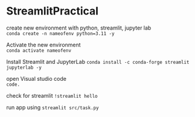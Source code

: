 # StreamlitPractical

create new environment with python, streamlit, jupyter lab  
`conda create -n nameofenv python=3.11 -y`




Activate the new environment  
`conda activate nameofenv` 

Install Streamlit and JupyterLab
`conda install -c conda-forge streamlit jupyterlab -y`

open Visual studio code  
`code.`

check for streamlit
`!streamlit hello`

run app using 
`streamlit src/task.py`
